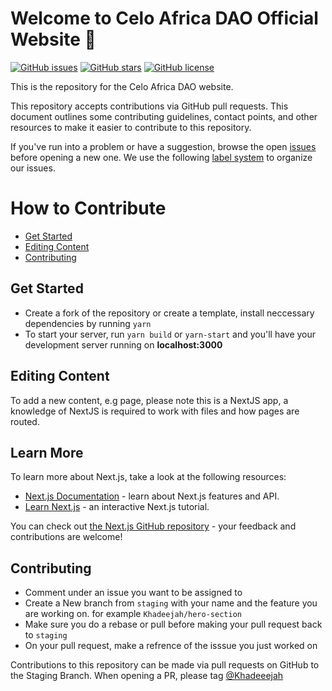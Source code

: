 # Welcome to Celo Africa DAO Official Website 👋

[![GitHub issues](https://img.shields.io/github/issues/Khadeeejah/celo-africa-dao)](https://github.com/Khadeeejah/celo-africa-dao/issues)
[![GitHub stars](https://img.shields.io/github/stars/Khadeeejah/celo-africa-dao)](https://github.com/Khadeeejah/celo-africa-dao/stargazers)
[![GitHub license](https://img.shields.io/github/license/Khadeeejah/celo-africa-dao)](https://github.com/Khadeeejah/celo-africa-dao)

This is the repository for the Celo Africa DAO website.

This repository accepts contributions via GitHub pull requests. This document outlines some contributing guidelines,
contact points, and other resources to make it easier to contribute to this repository.


If you've run into a problem or have a suggestion, browse the open [issues][is]
before opening a new one. We use the following [label system][la] to organize
our issues.
<!-- 
- ![][cr] for typos, broken links, and other quick fixes
- ![][tr] for additions to the FAQ and Troubleshooting sections
- ![][im] for revisions, rewrites, and larger improvements
- ![][fe] for feedback on structure & content
- ![][qu] for questions that can't be answered via documentation
- ![][fi] for improvements and fixups related to the look and feel of the docs
  site
 - ![][gd] for good first issues
  
 -->

# How to Contribute

- [Get Started](#get-started)
- [Editing Content](#editing-content)
- [Contributing](#contributing)

## Get Started

- Create a fork of the repository or create a template, install neccessary dependencies by running `yarn`
- To start your server, run `yarn build` or `yarn-start`  and you'll have your development server running on **localhost:3000**

## Editing Content
To add a new content, e.g page, please note this is a NextJS app, a knowledge of NextJS is required to work with files and how pages are routed. 

## Learn More

To learn more about Next.js, take a look at the following resources:

- [Next.js Documentation](https://nextjs.org/docs) - learn about Next.js features and API.
- [Learn Next.js](https://nextjs.org/learn) - an interactive Next.js tutorial.

You can check out [the Next.js GitHub repository](https://github.com/vercel/next.js/) - your feedback and contributions are welcome!

## Contributing

- Comment under an issue you want to be assigned to
- Create a New branch from `staging` with your name and the feature you are working on. for example 
  `Khadeejah/hero-section`
- Make sure you do a rebase or pull before making your pull request back to `staging`
- On your pull request, make a refrence of the isssue you just worked on

 
Contributions to this repository can be made via pull requests on GitHub to the Staging Branch. When opening a PR, please tag
[@Khadeeejah](https://github.com/Khadeeejah)




<!-- [cr]: https://img.shields.io/badge/labels/bug
[cs]: https://docs.github.com/en/github/authenticating-to-github/managing-commit-signature-verification/signing-commits
[fe]: https://img.shields.io/badge/-feedback-%23DD0BE1
[fi]: https://img.shields.io/badge/-ui-1d76db -->
[is]: https://github.com/Khadeeejah/celo-africa-dao/issues
[la]: https://github.com/Khadeeejah/celo-africa-dao/labels
<!-- [qu]: https://img.shields.io/badge/-question-C0EE59
[tr]: https://img.shields.io/badge/-troubleshooting-%23FBCA04
[gd]: https://github.com/Khadeeejah/celo-africa-dao/labels/good%20first%20issue
 -->



























